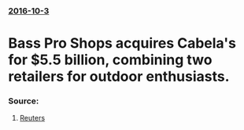 ### [2016-10-3](/news/2016/10/3/index.md)

# Bass Pro Shops acquires Cabela's for $5.5 billion, combining two retailers for outdoor enthusiasts. 




### Source:

1. [Reuters](http://www.reuters.com/article/us-cabela-s-m-a-basspro-idUSKCN12318H)
